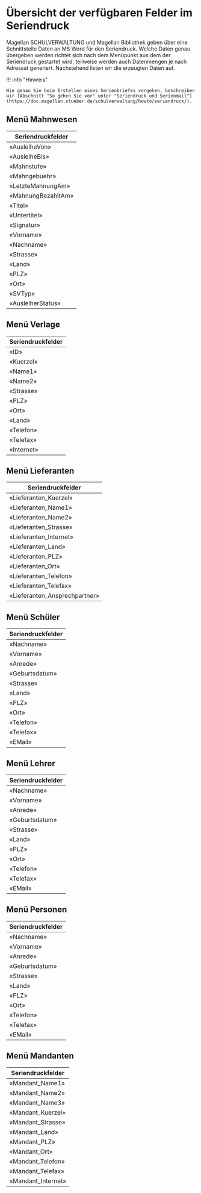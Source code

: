 # Übersicht der verfügbaren Felder im Seriendruck

Magellan SCHULVERWALTUNG und Magellan Bibliothek geben über eine Schnittstelle Daten an MS Word für den Seriendruck. Welche Daten genau übergeben werden richtet sich nach dem Menüpunkt aus dem der Seriendruck gestartet wird, teilweise werden auch Datenmengen je nach Adressat generiert. Nachstehend listen wir die erzeugten Daten auf.

!!! info "Hinweis"

    Wie genau Sie beim Erstellen eines Serienbriefes vorgehen, beschreiben wir [Abschnitt "So gehen Sie vor" unter "Seriendruck und Serienmail"](https://doc.magellan.stueber.de/schulverwaltung/howto/seriendruck/).

## Menü Mahnwesen

|Seriendruckfelder|
|--|
|«AusleiheVon»|
|«AusleiheBis»|
|«Mahnstufe»|
|«Mahngebuehr»|
|«LetzteMahnungAm»|
|«MahnungBezahltAm»|
|«Titel»|
|«Untertitel»|
|«Signatur»|
|«Vorname»|
|«Nachname»|
|«Strasse»|
|«Land»|
|«PLZ»|
|«Ort»|
|«SVTyp»|
|«AusleiherStatus»|

## Menü Verlage

|Seriendruckfelder|
|--|
|«ID»|
|«Kuerzel»|
|«Name1»|
|«Name2»|
|«Strasse»|
|«PLZ»|
|«Ort»|
|«Land»|
|«Telefon»|
|«Telefax»|
|«Internet»|

## Menü Lieferanten

|Seriendruckfelder|
|--|
|«Lieferanten_Kuerzel»|
|«Lieferanten_Name1»|
|«Lieferanten_Name2»|
|«Lieferanten_Strasse»|
|«Lieferanten_Internet»|
|«Lieferanten_Land»|
|«Lieferanten_PLZ»|
|«Lieferanten_Ort»|
|«Lieferanten_Telefon»|
|«Lieferanten_Telefax»|
|«Lieferanten_Ansprechpartner»|

## Menü Schüler

|Seriendruckfelder|
|--|
|«Nachname»|
|«Vorname»|
|«Anrede»|
|«Geburtsdatum»|
|«Strasse»|
|«Land»|
|«PLZ»|
|«Ort»|
|«Telefon»|
|«Telefax»|
|«EMail»|

## Menü Lehrer

|Seriendruckfelder|
|--|
|«Nachname»|
|«Vorname»|
|«Anrede»|
|«Geburtsdatum»|
|«Strasse»|
|«Land»|
|«PLZ»|
|«Ort»|
|«Telefon»|
|«Telefax»|
|«EMail»|

## Menü Personen

|Seriendruckfelder|
|--|
|«Nachname»|
|«Vorname»|
|«Anrede»|
|«Geburtsdatum»|
|«Strasse»|
|«Land»|
|«PLZ»|
|«Ort»|
|«Telefon»|
|«Telefax»|
|«EMail»|

## Menü Mandanten

|Seriendruckfelder|
|--|
|«Mandant_Name1»|
|«Mandant_Name2»|
|«Mandant_Name3»|
|«Mandant_Kuerzel»|
|«Mandant_Strasse»|
|«Mandant_Land»|
|«Mandant_PLZ»|
|«Mandant_Ort»|
|«Mandant_Telefon»|
|«Mandant_Telefax»|
|«Mandant_Internet»|
